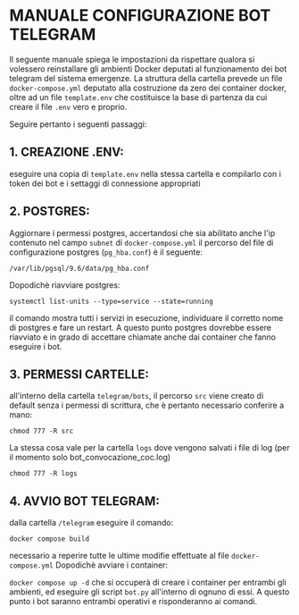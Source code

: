 # MANUALE CONFIGURAZIONE BOT TELEGRAM

Il seguente manuale spiega le impostazioni da rispettare qualora si volessero reinstallare gli ambienti Docker
deputati al funzionamento dei bot telegram del sistema emergenze.
La struttura della cartella prevede un file `docker-compose.yml` deputato alla costruzione da zero dei container docker,
oltre ad un file `template.env` che costituisce la base di partenza da cui creare il file `.env` vero e proprio.

Seguire pertanto i seguenti passaggi:

## 1. CREAZIONE .ENV:
eseguire una copia di `template.env` nella stessa cartella e compilarlo con i token dei bot e i settaggi di connessione appropriati


## 2. POSTGRES:
Aggiornare i permessi postgres, accertandosi che sia abilitato anche l'ip contenuto nel campo `subnet` di `docker-compose.yml`
il percorso del file di configurazione postgres (`pg_hba.conf`) è il seguente:

`/var/lib/pgsql/9.6/data/pg_hba.conf`

Dopodichè riavviare postgres:

`systemctl list-units --type=service --state=running`

il comando mostra tutti i servizi in esecuzione, individuare il corretto nome di postgres e fare un restart.
A questo punto postgres dovrebbe essere riavviato e in grado di accettare chiamate anche dai container che fanno eseguire i bot.

## 3. PERMESSI CARTELLE:
all'interno della cartella `telegram/bots`, il percorso `src` viene creato di default senza i permessi di scrittura, che è pertanto
necessario conferire a mano:

`chmod 777 -R src`

La stessa cosa vale per la cartella `logs` dove vengono salvati i file di log (per il momento solo bot_convocazione_coc.log)

`chmod 777 -R logs`

## 4. AVVIO BOT TELEGRAM:
dalla cartella `/telegram` eseguire il comando:

`docker compose build`

necessario a reperire tutte le ultime modifie effettuate al file `docker-compose.yml`
Dopodichè avviare i container:

`docker compose up -d` che si occuperà di creare i container per entrambi gli ambienti, ed eseguire gli script `bot.py` all'interno
di ognuno di essi. A questo punto i bot saranno entrambi operativi e risponderanno ai comandi.